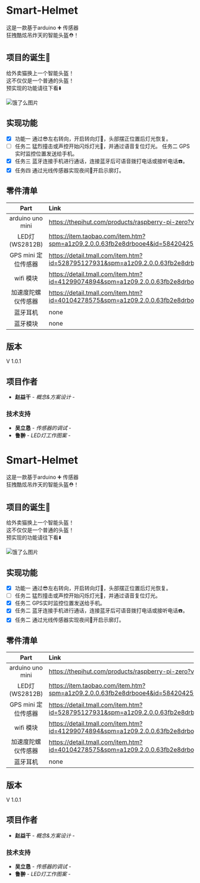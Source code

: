 # Smart-Helmet 

这是一款基于arduino ➕ 传感器   
狂拽酷炫吊炸天的智能头盔⛑！  

## 项目的诞生👀  

给外卖猫换上一个智能头盔！  
这不仅仅是一个普通的头盔！  
预实现的功能请往下看:arrow_down:

![饿了么图片](https://timgsa.baidu.com/timg?image&quality=80&size=b10000_10000&sec=1554992607&di=b48d3b6d543e51a47e2abd451210453c&src=http://b-ssl.duitang.com/uploads/item/201804/20/20180420111710_eVhah.jpeg "饿了么图片")	



## 实现功能
- [x] 功能一 通过:sunglasses:左右转向，开启转向灯:flashlight:，头部摆正位置后灯光恢复。
- [ ] 任务二 猛烈撞击或声控开始闪烁灯光:rotating_light:，并通过语音复位灯光。
任务二 GPS实时监控位置发送给手机。
- [x] 任务三 蓝牙连接手机进行通话，连接蓝牙后可语音拨打电话或接听电话:telephone:。
- [x] 任务四 通过光线传感器实现夜间:bridge_at_night:开启示廓灯。

## 零件清单  



| Part | Link  | 
| :------------: |:---------------| 
| arduino uno mini   | https://thepihut.com/products/raspberry-pi-zero?variant=14062715972 |
| LED灯 (WS2812B)    | https://item.taobao.com/item.htm?spm=a1z09.2.0.0.63fb2e8drbooe4&id=584204257553&_u=bpc3msv087c        |  
| GPS mini 定位传感器 | https://detail.tmall.com/item.htm?id=528795127931&spm=a1z09.2.0.0.63fb2e8drbooe4&_u=bpc3msv55c5        |   
| wifi 模块          | https://detail.tmall.com/item.htm?id=41299074894&spm=a1z09.2.0.0.63fb2e8drbooe4&_u=bpc3msvbbac/ |
| 加速度陀螺仪传感器  | https://detail.tmall.com/item.htm?id=40104278575&spm=a1z09.2.0.0.63fb2e8drbooe4&_u=bpc3msvdf15        |  
| 蓝牙耳机           | none        |  
| 蓝牙模块         | none        |  




## 版本  

V 1.0.1

## 项目作者  

* **赵益干** - *概念&方案设计* -  

### 技术支持  

* **吴立恳** - *传感器的调试* -  
* **鲁翀** - *LED灯工作图案* -



# Smart-Helmet 

这是一款基于arduino ➕ 传感器   
狂拽酷炫吊炸天的智能头盔⛑！  

## 项目的诞生👀  

给外卖猫换上一个智能头盔！  
这不仅仅是一个普通的头盔！  
预实现的功能请往下看:arrow_down:

![饿了么图片](https://timgsa.baidu.com/timg?image&quality=80&size=b10000_10000&sec=1554992607&di=b48d3b6d543e51a47e2abd451210453c&src=http://b-ssl.duitang.com/uploads/item/201804/20/20180420111710_eVhah.jpeg "饿了么图片")	



## 实现功能
- [x] 功能一 通过:sunglasses:左右转向，开启转向灯:flashlight:，头部摆正位置后灯光恢复。
- [ ] 任务二 猛烈撞击或声控开始闪烁灯光:rotating_light:，并通过语音复位灯光。
- [x] 任务二 GPS实时监控位置发送给手机。
- [x] 任务二 蓝牙连接手机进行通话，连接蓝牙后可语音拨打电话或接听电话:telephone:。
- [x] 任务二 通过光线传感器实现夜间:bridge_at_night:开启示廓灯。

## 零件清单  



| Part | Link  | 
| :------------: |:---------------| 
| arduino uno mini   | https://thepihut.com/products/raspberry-pi-zero?variant=14062715972 |
| LED灯 (WS2812B)    | https://item.taobao.com/item.htm?spm=a1z09.2.0.0.63fb2e8drbooe4&id=584204257553&_u=bpc3msv087c        |  
| GPS mini 定位传感器 | https://detail.tmall.com/item.htm?id=528795127931&spm=a1z09.2.0.0.63fb2e8drbooe4&_u=bpc3msv55c5        |   
| wifi 模块          | https://detail.tmall.com/item.htm?id=41299074894&spm=a1z09.2.0.0.63fb2e8drbooe4&_u=bpc3msvbbac/ |
| 加速度陀螺仪传感器  | https://detail.tmall.com/item.htm?id=40104278575&spm=a1z09.2.0.0.63fb2e8drbooe4&_u=bpc3msvdf15        |  
| 蓝牙耳机           | none        |   




## 版本  

V 1.0.1

## 项目作者  

* **赵益干** - *概念&方案设计* -  

### 技术支持  

* **吴立恳** - *传感器的调试* -  
* **鲁翀** - *LED灯工作图案* -
